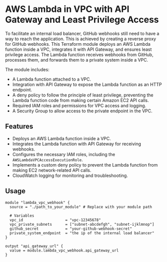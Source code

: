 # AWS Lambda in VPC with API Gateway and Least Privilege Access

To facilitate an internal load balancer, GitHub webhooks still need to have a way to reach the application. This is achieved by creating a reverse proxy for GitHub webhooks. This Terraform module deploys an AWS Lambda function inside a VPC, integrates it with API Gateway, and ensures least privilege access. The Lambda function receives webhooks from GitHub, processes them, and forwards them to a private system inside a VPC.

The module includes:
- A Lambda function attached to a VPC.
- Integration with API Gateway to expose the Lambda function as an HTTP endpoint.
- A deny policy to follow the principle of least privilege, preventing the Lambda function code from making certain Amazon EC2 API calls.
- Required IAM roles and permissions for VPC access and logging.
- A Security Group to allow access to the private endpoint in the VPC.

## Features
- Deploys an AWS Lambda function inside a VPC.
- Integrates the Lambda function with API Gateway for receiving webhooks.
- Configures the necessary IAM roles, including the `AWSLambdaVPCAccessExecutionRole`.
- Implements a custom deny policy to prevent the Lambda function from making EC2 network-related API calls.
- CloudWatch logging for monitoring and troubleshooting.

## Usage

```hcl
module "lambda_vpc_webhook" {
  source = "./path_to_your_module" # Replace with your module path

  # Variables
  vpc_id                   = "vpc-12345678"
  vpc_private_subnets      = ["subnet-abcdefgh", "subnet-ijklmnop"]
  github_secret            = "your-github-webhook-secret"
  private_system_endpoint  = "the ip of the internal load balancer"
}

output "api_gateway_url" {
  value = module.lambda_vpc_webhook.api_gateway_url
}
```
